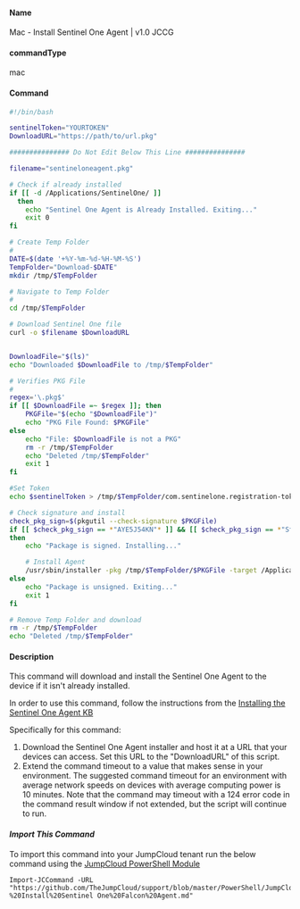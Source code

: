 #### Name

Mac - Install Sentinel One Agent | v1.0 JCCG

#### commandType

mac

#### Command

```bash
#!/bin/bash

sentinelToken="YOURTOKEN"
DownloadURL="https://path/to/url.pkg"

############### Do Not Edit Below This Line ###############

filename="sentineloneagent.pkg"

# Check if already installed
if [[ -d /Applications/SentinelOne/ ]]
  then
    echo "Sentinel One Agent is Already Installed. Exiting..."
    exit 0
fi

# Create Temp Folder
#
DATE=$(date '+%Y-%m-%d-%H-%M-%S')
TempFolder="Download-$DATE"
mkdir /tmp/$TempFolder

# Navigate to Temp Folder
#
cd /tmp/$TempFolder

# Download Sentinel One file
curl -o $filename $DownloadURL


DownloadFile="$(ls)"
echo "Downloaded $DownloadFile to /tmp/$TempFolder"

# Verifies PKG File
#
regex='\.pkg$'
if [[ $DownloadFile =~ $regex ]]; then
    PKGFile="$(echo "$DownloadFile")"
    echo "PKG File Found: $PKGFile"
else
    echo "File: $DownloadFile is not a PKG"
    rm -r /tmp/$TempFolder
    echo "Deleted /tmp/$TempFolder"
    exit 1
fi

#Set Token
echo $sentinelToken > /tmp/$TempFolder/com.sentinelone.registration-token

# Check signature and install
check_pkg_sign=$(pkgutil --check-signature $PKGFile)
if [[ $check_pkg_sign == *"AYE5J54KN"* ]] && [[ $check_pkg_sign == *"Status: signed by a developer certificate issued by Apple"* ]] && [[ $check_pkg_sign == *"Notarization: trusted by the Apple notary service"* ]]
then
    echo "Package is signed. Installing..."

    # Install Agent
    /usr/sbin/installer -pkg /tmp/$TempFolder/$PKGFile -target /Applications
else
    echo "Package is unsigned. Exiting..."
    exit 1
fi

# Remove Temp Folder and download
rm -r /tmp/$TempFolder
echo "Deleted /tmp/$TempFolder"
```

#### Description

This command will download and install the Sentinel One Agent to the device if it isn't already installed.

In order to use this command, follow the instructions from the [Installing the Sentinel One Agent KB](https://support.jumpcloud.com/s/article/Installing-the-SentinelOne-Falcon-Agent)

Specifically for this command:

1. Download the Sentinel One Agent installer and host it at a URL that your devices can access. Set this URL to the "DownloadURL" of this script.
2. Extend the command timeout to a value that makes sense in your environment. The suggested command timeout for an environment with average network speeds on devices with average computing power is 10 minutes. Note that the command may timeout with a 124 error code in the command result window if not extended, but the script will continue to run.
#### _Import This Command_

To import this command into your JumpCloud tenant run the below command using the [JumpCloud PowerShell Module](https://github.com/TheJumpCloud/support/wiki/Installing-the-JumpCloud-PowerShell-Module)

```
Import-JCCommand -URL "https://github.com/TheJumpCloud/support/blob/master/PowerShell/JumpCloud%20Commands%20Gallery/Mac%20Commands/Mac%20-%20Install%20Sentinel One%20Falcon%20Agent.md"
```
